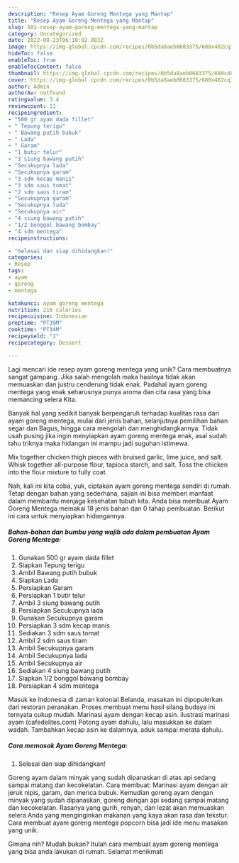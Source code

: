 ```yaml
---
description: "Resep Ayam Goreng Mentega yang Mantap"
title: "Resep Ayam Goreng Mentega yang Mantap"
slug: 501-resep-ayam-goreng-mentega-yang-mantap
category: Uncategorized
date: 2022-08-23T06:10:02.883Z
image: https://img-global.cpcdn.com/recipes/0b5da8aeb0683375/680x482cq70/ayam-goreng-mentega-foto-resep-utama.jpg
hideToc: false
enableToc: true
enableTocContent: false
thumbnail: https://img-global.cpcdn.com/recipes/0b5da8aeb0683375/680x482cq70/ayam-goreng-mentega-foto-resep-utama.jpg
cover: https://img-global.cpcdn.com/recipes/0b5da8aeb0683375/680x482cq70/ayam-goreng-mentega-foto-resep-utama.jpg
author: Admin
authorAv: notfound
ratingvalue: 3.4
reviewcount: 11
recipeingredient:
- "500 gr ayam dada fillet"
- " Tepung terigu"
- " Bawang putih bubuk"
- " Lada"
- " Garam"
- "1 butir telur"
- "3 siung bawang putih"
- "Secukupnya lada"
- "Secukupnya garam"
- "3 sdm kecap manis"
- "3 sdm saus tomat"
- "2 sdm saus tiram"
- "Secukupnya garam"
- "Secukupnya lada"
- "Secukupnya air"
- "4 siung bawang putih"
- "1/2 bonggol bawang bombay"
- "4 sdm mentega"
recipeinstructions:

- "Selesai dan siap dihidangkan!"
categories:
- Resep
tags:
- ayam
- goreng
- mentega

katakunci: ayam goreng mentega 
nutrition: 216 calories
recipecuisine: Indonesian
preptime: "PT39M"
cooktime: "PT34M"
recipeyield: "1"
recipecategory: Dessert

---
```





Lagi mencari ide resep ayam goreng mentega yang unik? Cara membuatnya sangat gampang. Jika salah mengolah maka hasilnya tidak akan memuaskan dan justru cenderung tidak enak. Padahal ayam goreng mentega yang enak seharusnya punya aroma dan cita rasa yang bisa memancing selera Kita.





Banyak hal yang sedikit banyak berpengaruh terhadap kualitas rasa dari ayam goreng mentega, mulai dari jenis bahan, selanjutnya pemilihan bahan segar dan Bagus, hingga cara mengolah dan menghidangkannya. Tidak usah pusing jika ingin menyiapkan ayam goreng mentega enak,      asal sudah tahu triknya maka hidangan ini mampu jadi suguhan istimewa.














Mix together chicken thigh pieces with bruised garlic, lime juice, and salt. Whisk together all-purpose flour, tapioca starch, and salt. Toss the chicken into the flour mixture to fully coat.






Nah, kali ini kita coba, yuk, ciptakan ayam goreng mentega sendiri di rumah. Tetap dengan bahan yang sederhana, sajian ini bisa memberi manfaat dalam membantu menjaga kesehatan tubuh kita. Anda bisa membuat Ayam Goreng Mentega memakai 18 jenis bahan dan 0 tahap pembuatan. Berikut ini cara untuk menyiapkan hidangannya.

<!--inarticleads1-->

##### Bahan-bahan dan bumbu yang wajib ada dalam pembuatan Ayam Goreng Mentega:

1. Gunakan 500 gr ayam dada fillet
1. Siapkan  Tepung terigu
1. Ambil  Bawang putih bubuk
1. Siapkan  Lada
1. Persiapkan  Garam
1. Persiapkan 1 butir telur
1. Ambil 3 siung bawang putih
1. Persiapkan Secukupnya lada
1. Gunakan Secukupnya garam
1. Persiapkan 3 sdm kecap manis
1. Sediakan 3 sdm saus tomat
1. Ambil 2 sdm saus tiram
1. Ambil Secukupnya garam
1. Ambil Secukupnya lada
1. Ambil Secukupnya air
1. Sediakan 4 siung bawang putih
1. Siapkan 1/2 bonggol bawang bombay
1. Persiapkan 4 sdm mentega


Masuk ke Indonesia di zaman kolonial Belanda, masakan ini dipopulerkan dari restoran peranakan. Proses membuat menu hasil silang budaya ini ternyata cukup mudah. Marinasi ayam dengan kecap asin. ilustrasi marinasi ayam (cafedelites.com) Potong ayam dahulu, lalu masukkan ke dalam wadah. Tambahkan kecap asin ke dalamnya, aduk sampai merata dahulu. 

<!--inarticleads2-->

##### Cara memasak Ayam Goreng Mentega:


1. Selesai dan siap dihidangkan!

Goreng ayam dalam minyak yang sudah dipanaskan di atas api sedang sampai matang dan kecokelatan. Cara membuat: Marinasi ayam dengan air jeruk nipis, garam, dan merica bubuk. Kemudian goreng ayam dengan minyak yang sudah dipanaskan, goreng dengan api sedang sampai matang dan kecokelatan. Rasanya yang gurih, renyah, dan lezat akan memuaskan selera Anda yang menginginkan makanan yang kaya akan rasa dan tekstur. Cara membuat ayam goreng mentega popcorn bisa jadi ide menu masakan yang unik. 

Gimana nih? Mudah bukan? Itulah cara membuat ayam goreng mentega yang bisa anda lakukan di rumah. Selamat menikmati
